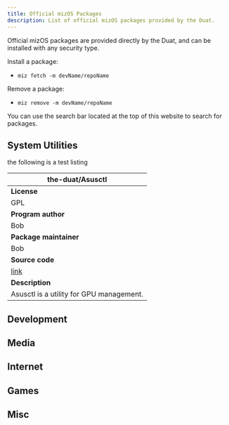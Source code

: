 ```yaml
---
title: Official mizOS Packages
description: List of official mizOS packages provided by the Duat.
---
```


Official mizOS packages are provided directly by the Duat, and can be installed with any security type.

Install a package:
- `miz fetch -m devName/repoName`

Remove a package:
- `miz remove -m devName/repoName`

You can use the search bar located at the top of this website to search for packages.


## System Utilities
the following is a test listing

| **the-duat/Asusctl**          |
| ----------------------------- |
| **License**                   |
| GPL                           |
| **Program author**           |
| Bob                           |
| **Package maintainer**       |
| Bob                           |
| **Source code**              |
| [link](URL)                   |
| **Description**              |
| Asusctl is a utility for GPU management. |



## Development


## Media


## Internet


## Games


## Misc
